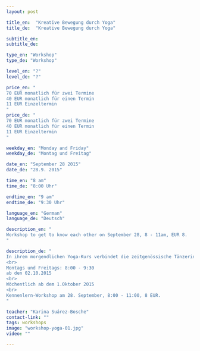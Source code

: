 ```yaml
---
layout: post

title_en:  "Kreative Bewegung durch Yoga"
title_de:  "Kreative Bewegung durch Yoga"

subtitle_en:  
subtitle_de:  

type_en: "Workshop"
type_de: "Workshop"

level_en: "?"
level_de: "?"

price_en: "
70 EUR monatlich für zwei Termine
40 EUR monatlich für einen Termin
11 EUR Einzeltermin
"
price_de: "
70 EUR monatlich für zwei Termine
40 EUR monatlich für einen Termin
11 EUR Einzeltermin
"

weekday_en: "Monday and Friday"
weekday_de: "Montag und Freitag"

date_en: "September 28 2015"
date_de: "28.9. 2015"

time_en: "8 am"
time_de: "8:00 Uhr"

endtime_en: "9 am"
endtime_de: "9:30 Uhr"

language_en: "German"
language_de: "Deutsch"

description_en: "
Workshop to get to know each other on September 28, 8 - 11am, EUR 8.
"

description_de: "
In ihrem morgendlichen Yoga-Kurs verbindet die zeitgenössische Tänzerin Karina Suárez-Bosche Elemente des Hatha und Ashtanga Yogas (Sonnengruß, Asanas, Atem-Übungen u.s.w.) mit denen aus dem Tanz und der Bewegungs-Improvisation.  Die regelmäßige Praxis, schafft Raum für das Bewusstsein des aktuellen Zustandes unseres Seins sowie das Gleichgewicht zwischen Körper, Geist und Seele. Das Ziel ist eine bessere Organisation, Präsenz und Stärkung des Körpers, wodurch sich - auch im Alltag - Vertrauen in dem Selbst und Kreativität entwickelt.
<br>
Montags und Freitags: 8:00 - 9:30
ab den 02.10.2015
<br>
Wöchentlich ab dem 1.Oktober 2015
<br>
Kennenlern-Workshop am 28. September, 8:00 - 11:00, 8 EUR.
"

teacher: "Karina Suárez-Bosche"
contact-link: ""
tags: workshops
image: "workshop-yoga-01.jpg"
video: ""

---
```




